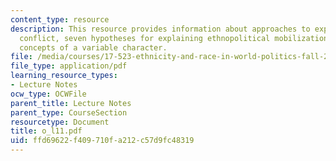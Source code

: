 ```yaml
---
content_type: resource
description: This resource provides information about approaches to explaining ethnopolitical
  conflict, seven hypotheses for explaining ethnopolitical mobilization, and seven
  concepts of a variable character.
file: /media/courses/17-523-ethnicity-and-race-in-world-politics-fall-2005/ffd69622f409710fa212c57d9fc48319_o_l11.pdf
file_type: application/pdf
learning_resource_types:
- Lecture Notes
ocw_type: OCWFile
parent_title: Lecture Notes
parent_type: CourseSection
resourcetype: Document
title: o_l11.pdf
uid: ffd69622-f409-710f-a212-c57d9fc48319
---
```

